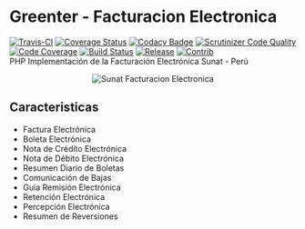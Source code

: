 Greenter - Facturacion Electronica
=========================
[![Travis-CI](https://travis-ci.org/giansalex/greenter.svg?branch=master)](https://travis-ci.org/giansalex/greenter)
[![Coverage Status](https://coveralls.io/repos/github/giansalex/greenter/badge.svg?branch=master)](https://coveralls.io/github/giansalex/greenter?branch=master)
[![Codacy Badge](https://api.codacy.com/project/badge/Grade/eccd5a16d035464cbe40b1cf9d0f9f43)](https://www.codacy.com/app/giansalex/greenter?utm_source=github.com&amp;utm_medium=referral&amp;utm_content=giansalex/greenter&amp;utm_campaign=Badge_Grade)
[![Scrutinizer Code Quality](https://scrutinizer-ci.com/g/giansalex/greenter/badges/quality-score.png?b=master)](https://scrutinizer-ci.com/g/giansalex/greenter/?branch=master)
[![Code Coverage](https://scrutinizer-ci.com/g/giansalex/greenter/badges/coverage.png?b=master)](https://scrutinizer-ci.com/g/giansalex/greenter/?branch=master)
[![Build Status](https://scrutinizer-ci.com/g/giansalex/greenter/badges/build.png?b=master)](https://scrutinizer-ci.com/g/giansalex/greenter/build-status/master)
[![Release](https://img.shields.io/github/release/giansalex/greenter/all.svg?style=flat-square)](https://github.com/giansalex/greenter/releases)
[![Contrib](https://img.shields.io/github/contributors/giansalex/greenter.svg?style=flat-square)](https://github.com/giansalex/greenter/graphs/contributors)   
PHP Implementación de la Facturación Electrónica Sunat - Perú

<p align="center">
  <img alt="Sunat Facturacion Electronica" src="http://www.sunat.gob.pe/p/imagenes/icons/favicon.ico">
</p>

Caracteristicas
---------------

* Factura Electrónica
* Boleta Electrónica
* Nota de Crédito Electrónica
* Nota de Débito Electrónica
* Resumen Diario de Boletas
* Comunicación de Bajas
* Guia Remisión Electrónica
* Retención Electrónica
* Percepción Electrónica
* Resumen de Reversiones
